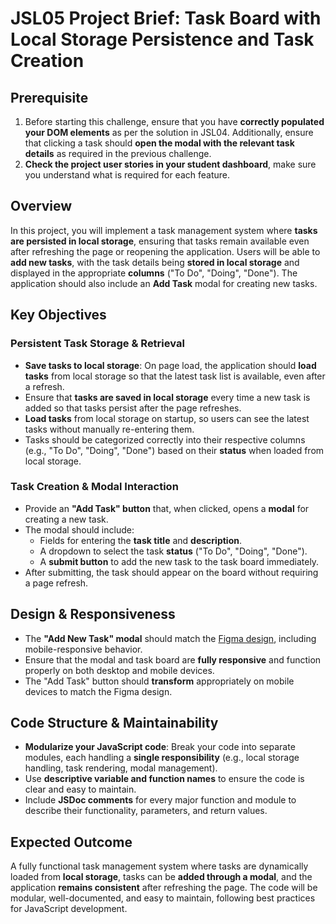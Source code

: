 # JSL05 Project Brief: Task Board with Local Storage Persistence and Task Creation

## Prerequisite

1. Before starting this challenge, ensure that you have **correctly populated your DOM elements** as per the solution in JSL04. Additionally, ensure that clicking a task should **open the modal with the relevant task details** as required in the previous challenge.
2. **Check the project user stories in your student dashboard**, make sure you understand what is required for each feature.

## Overview

In this project, you will implement a task management system where **tasks are persisted in local storage**, ensuring that tasks remain available even after refreshing the page or reopening the application. Users will be able to **add new tasks**, with the task details being **stored in local storage** and displayed in the appropriate **columns** ("To Do", "Doing", "Done"). The application should also include an **Add Task** modal for creating new tasks.

## Key Objectives

### Persistent Task Storage & Retrieval

- **Save tasks to local storage**: On page load, the application should **load tasks** from local storage so that the latest task list is available, even after a refresh.
- Ensure that **tasks are saved in local storage** every time a new task is added so that tasks persist after the page refreshes.
- **Load tasks** from local storage on startup, so users can see the latest tasks without manually re-entering them.
- Tasks should be categorized correctly into their respective columns (e.g., "To Do", "Doing", "Done") based on their **status** when loaded from local storage.

### Task Creation & Modal Interaction

- Provide an **"Add Task" button** that, when clicked, opens a **modal** for creating a new task.
- The modal should include:
  - Fields for entering the **task title** and **description**.
  - A dropdown to select the task **status** ("To Do", "Doing", "Done").
  - A **submit button** to add the new task to the task board immediately.
- After submitting, the task should appear on the board without requiring a page refresh.

## Design & Responsiveness

- The **"Add New Task" modal** should match the [Figma design](https://www.figma.com/design/y7bFCUYL5ZHfPeojACBXg2/Challenges-%7C-JSL?node-id=0-1&p=f&t=NNqgDPlU1PNLLh8i-0), including mobile-responsive behavior.
- Ensure that the modal and task board are **fully responsive** and function properly on both desktop and mobile devices.
- The "Add Task" button should **transform** appropriately on mobile devices to match the Figma design.

## Code Structure & Maintainability

- **Modularize your JavaScript code**: Break your code into separate modules, each handling a **single responsibility** (e.g., local storage handling, task rendering, modal management).
- Use **descriptive variable and function names** to ensure the code is clear and easy to maintain.
- Include **JSDoc comments** for every major function and module to describe their functionality, parameters, and return values.

## Expected Outcome

A fully functional task management system where tasks are dynamically loaded from **local storage**, tasks can be **added through a modal**, and the application **remains consistent** after refreshing the page. The code will be modular, well-documented, and easy to maintain, following best practices for JavaScript development.
